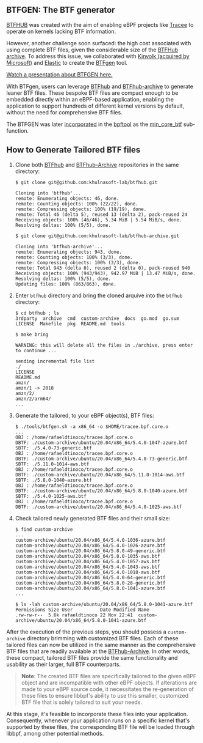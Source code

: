 ## BTFGEN: The BTF generator

[BTFHUB](https://github.com/khulnasoft-lab/btfhub) was created with the aim of enabling eBPF projects like [Tracee](https://github.com/aquasecurity/tracee) to operate on kernels lacking BTF information. 

However, another challenge soon surfaced: the high cost associated with using complete BTF files, given the considerable size of the [BTFHub archive](https://github.com/khulnasoft-lab/btfhub-archive). To address this issue, we collaborated with [Kinvolk (acquired by Microsoft)](https://github.com/kinvolk/) and [Elastic](https://github.com/elastic) to create the [BTFgen](https://github.com/kinvolk/btfgen) tool.

[Watch a presentation about BTFGEN here.](https://www.youtube.com/watch?v=ugzZpP4y25o)

With BTFgen, users can leverage [BTFhub](https://github.com/khulnasoft-lab/btfhub) and [BTFhub-archive](https://github.com/khulnasoft-lab/btfhub-archive) to generate leaner BTF files. These bespoke BTF files are compact enough to be embedded directly within an eBPF-based application, enabling the application to support hundreds of different kernel versions by default, without the need for comprehensive BTF files. 

The BTFGEN was later [incorporated](https://lore.kernel.org/bpf/20220215225856.671072-1-mauricio@kinvolk.io/) in the [bpftool](https://github.com/libbpf/bpftool) as the [min_core_btf](https://man.archlinux.org/man/bpftool-gen.8.en#bpftool~4) sub-function.

## How to Generate Tailored BTF files

1. Clone both [BTFhub](https://github.com/khulnasoft-lab/btfhub) and [BTFhub-Archive](https://github.com/khulnasoft-lab/btfhub-archive) repositories in the same directory:

    ```
    $ git clone git@github.com:khulnasoft-lab/btfhub.git
    
    Cloning into 'btfhub'...
    remote: Enumerating objects: 46, done.
    remote: Counting objects: 100% (22/22), done.
    remote: Compressing objects: 100% (19/19), done.
    remote: Total 46 (delta 5), reused 13 (delta 2), pack-reused 24
    Receiving objects: 100% (46/46), 5.34 MiB | 5.54 MiB/s, done.
    Resolving deltas: 100% (5/5), done.
    
    $ git clone git@github.com:khulnasoft-lab/btfhub-archive.git
    
    Cloning into 'btfhub-archive'...
    remote: Enumerating objects: 943, done.
    remote: Counting objects: 100% (3/3), done.
    remote: Compressing objects: 100% (3/3), done.
    remote: Total 943 (delta 0), reused 2 (delta 0), pack-reused 940
    Receiving objects: 100% (943/943), 942.97 MiB | 13.47 MiB/s, done.
    Resolving deltas: 100% (5/5), done.
    Updating files: 100% (863/863), done.
    ```

2. Enter `btfhub` directory and bring the cloned arquive into the `btfhub` directory:

    ```
    $ cd btfhub ; ls
    3rdparty  archive  cmd  custom-archive  docs  go.mod  go.sum  LICENSE  Makefile  pkg  README.md  tools
    
    $ make bring
    
    WARNING: this will delete all the files in ./archive, press enter to continue ...
    
    sending incremental file list
    ./
    LICENSE
    README.md
    amzn/
    amzn/1 -> 2018
    amzn/2/
    amzn/2/arm64/
    ...
    ```

3. Generate the tailored, to your eBPF object(s), BTF files:

    ```
    $ ./tools/btfgen.sh -a x86_64 -o $HOME/tracee.bpf.core.o
    ...
    OBJ : /home/rafaeldtinoco/tracee.bpf.core.o
    DBTF: ./custom-archive/ubuntu/20.04/x86_64/5.4.0-1047-azure.btf
    SBTF: ./5.4.0-73-generic.btf
    OBJ : /home/rafaeldtinoco/tracee.bpf.core.o
    DBTF: ./custom-archive/ubuntu/20.04/x86_64/5.4.0-73-generic.btf
    SBTF: ./5.11.0-1014-aws.btf
    OBJ : /home/rafaeldtinoco/tracee.bpf.core.o
    DBTF: ./custom-archive/ubuntu/20.04/x86_64/5.11.0-1014-aws.btf
    SBTF: ./5.8.0-1040-azure.btf
    OBJ : /home/rafaeldtinoco/tracee.bpf.core.o
    DBTF: ./custom-archive/ubuntu/20.04/x86_64/5.8.0-1040-azure.btf
    SBTF: ./5.4.0-1025-aws.btf
    OBJ : /home/rafaeldtinoco/tracee.bpf.core.o
    DBTF: ./custom-archive/ubuntu/20.04/x86_64/5.4.0-1025-aws.btf
    ```

4. Check tailored newly generated BTF files and their small size:

    ```
    $ find custom-archive
    ...
    custom-archive/ubuntu/20.04/x86_64/5.4.0-1036-azure.btf
    custom-archive/ubuntu/20.04/x86_64/5.4.0-1026-azure.btf
    custom-archive/ubuntu/20.04/x86_64/5.8.0-49-generic.btf
    custom-archive/ubuntu/20.04/x86_64/5.8.0-1035-aws.btf
    custom-archive/ubuntu/20.04/x86_64/5.4.0-1057-aws.btf
    custom-archive/ubuntu/20.04/x86_64/5.4.0-1043-aws.btf
    custom-archive/ubuntu/20.04/x86_64/5.4.0-1018-aws.btf
    custom-archive/ubuntu/20.04/x86_64/5.4.0-64-generic.btf
    custom-archive/ubuntu/20.04/x86_64/5.8.0-28-generic.btf
    custom-archive/ubuntu/20.04/x86_64/5.8.0-1041-azure.btf
    ...
  
    $ ls -lah custom-archive/ubuntu/20.04/x86_64/5.8.0-1041-azure.btf
    Permissions Size User          Date Modified Name
    .rw-rw-r--  5.6k rafaeldtinoco 22 Nov 22:41  custom-archive/ubuntu/20.04/x86_64/5.8.0-1041-azure.btf
    ```

After the execution of the previous steps, you should possess a `custom-archive` directory brimming with customized BTF files. Each of these tailored files can now be utilized in the same manner as the comprehensive BTF files that are readily available at the [BTFhub-Archive](https://github.com/khulnasoft-lab/btfhub-archive). In other words, these compact, tailored BTF files provide the same functionality and usability as their larger, full BTF counterparts.

> **Note**: The created BTF files are specifically tailored to the given eBPF object and are incompatible with other eBPF objects. If alterations are made to your eBPF source code, it necessitates the re-generation of these files to ensure libbpf's ability to use this smaller, customized BTF file that is solely tailored to suit your needs.

At this stage, it's feasible to incorporate these files into your application. Consequently, whenever your application runs on a specific kernel that's supported by these files, the corresponding BTF file will be loaded through libbpf, among other potential methods.

